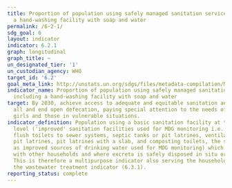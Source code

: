 ```yaml
---
title: Proportion of population using safely managed sanitation services, including
  a hand-washing facility with soap and water
permalink: /6-2-1/
sdg_goal: 6
layout: indicator
indicator: 6.2.1
graph: longitudinal
graph_title: ~
un_designated_tier: '1'
un_custodian_agency: WHO
target_id: '6.2'
goal_meta_link: http://unstats.un.org/sdgs/files/metadata-compilation/Metadata-Goal-6.pdf
indicator_name: Proportion of population using safely managed sanitation services,
  including a hand-washing facility with soap and water
target: By 2030, achieve access to adequate and equitable sanitation and hygiene for
  all and end open defecation, paying special attention to the needs of women and
  girls and those in vulnerable situations.
indicator_definition: Population using a basic sanitation facility at the household
  level ('improved' sanitation facilities used for MDG monitoring i.e. flush or pour
  flush toilets to sewer systems, septic tanks or pit latrines, ventilated improved
  pit latrines, pit latrines with a slab, and composting toilets, the same categories
  as improved sources of drinking water used for MDG monitoring) which is not shared
  with other households and where excreta is safely disposed in situ or treated off-site.
  This is therefore a multipurpose indicator also serving the household element of
  the wastewater treatment indicator (6.3.1).
reporting_status: complete
---
```

